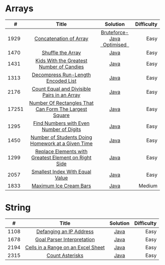 # Arrays

|  #   |       Title      |    Solution   |  Difficulty  |
|------|:----------------:|:-------------:|-------------:|
| 1929 | [Concatenation of Array](https://leetcode.com/problems/concatenation-of-array/)|[Bruteforce-Java](https://github.com/Supriya-48/Leetcode/blob/main/bruteforce.java)<br/>[&nbsp; Optimised &nbsp;](https://github.com/Supriya-48/Leetcode/blob/main/optimised.java)| Easy         |
|1470|[Shuffle the Array](https://leetcode.com/problems/shuffle-the-array/)|[Java](https://github.com/Supriya-48/Leetcode/blob/main/shuffle_optimised.java)|Easy|
|1431|[Kids With the Greatest Number of Candies](https://leetcode.com/problems/kids-with-the-greatest-number-of-candies/)|[Java](https://github.com/Supriya-48/Leetcode/blob/main/kids.java)|Easy|
| 1313|[Decompress Run-Length Encoded List](https://leetcode.com/problems/decompress-run-length-encoded-list/)|[Java](https://github.com/Supriya-48/Leetcode/blob/main/decompress.java)|Easy|
|2176|[Count Equal and Divisible Pairs in an Array](https://leetcode.com/problems/count-equal-and-divisible-pairs-in-an-array/)|[Java](https://github.com/Supriya-48/Leetcode/blob/main/EqualAndDivisible.java)|Easy|
|17251|[Number Of Rectangles That Can Form The Largest Square](https://leetcode.com/problems/number-of-rectangles-that-can-form-the-largest-square/)|[Java](https://github.com/Supriya-48/Leetcode/blob/main/LargestSquare.java)|Easy|
|1295|[Find Numbers with Even Number of Digits](https://leetcode.com/problems/find-numbers-with-even-number-of-digits)|[Java](https://github.com/Supriya-48/Leetcode/blob/main/EvenNoOfDigits.java)|Easy|
|1450|[Number of Students Doing Homework at a Given Time](https://leetcode.com/problems/number-of-students-doing-homework-at-a-given-time)|[Java](https://github.com/Supriya-48/Leetcode/blob/main/StudentHomework.java)|Easy|
|1299|[Replace Elements with Greatest Element on Right Side](https://leetcode.com/problems/replace-elements-with-greatest-element-on-right-side)|[Java](https://github.com/Supriya-48/Leetcode/blob/main/GreatestRightNumber.java)|Easy|
|2057|[Smallest Index With Equal Value](https://leetcode.com/problems/smallest-index-with-equal-value/)|[Java](https://github.com/Supriya-48/Leetcode/blob/main/SmallIndex.java)|Easy|
|1833|[Maximum Ice Cream Bars](https://leetcode.com/problems/maximum-ice-cream-bars/description/)|[Java](https://github.com/Supriya-48/Leetcode/blob/main/MaxIceBars.java)|Medium|


# String

|  #   |       Title      |    Solution   |  Difficulty  |
|------|:----------------:|:-------------:|-------------:|
|1108|[Defanging an IP Address](https://leetcode.com/problems/defanging-an-ip-address/)|[Java](https://github.com/Supriya-48/Leetcode/blob/main/IpAddress.java)|Easy|
|1678|[Goal Parser Interpretation](https://leetcode.com/problems/goal-parser-interpretation/)|[Java](https://github.com/Supriya-48/Leetcode/blob/main/GoalParser.java)|Easy|
|2194|[Cells in a Range on an Excel Sheet](https://leetcode.com/problems/cells-in-a-range-on-an-excel-sheet/description/)|[Java](https://github.com/Supriya-48/Leetcode/blob/main/CellsInRange.java)|Easy|
|2315|[Count Asterisks](https://leetcode.com/problems/count-asterisks/description/)|[Java]()|Easy|
